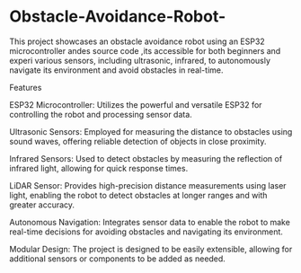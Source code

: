 # Obstacle-Avoidance-Robot-
This project showcases an obstacle avoidance robot using an ESP32 microcontroller andes source code ,its accessible for both beginners and experi various sensors, including ultrasonic, infrared, to autonomously navigate its environment and avoid obstacles in real-time.



Features

ESP32 Microcontroller: Utilizes the powerful and versatile ESP32 for controlling the robot and processing sensor data.

Ultrasonic Sensors: Employed for measuring the distance to obstacles using sound waves, offering reliable detection of objects in close proximity.

Infrared Sensors: Used to detect obstacles by measuring the reflection of infrared light, allowing for quick response times.

LiDAR Sensor: Provides high-precision distance measurements using laser light, enabling the robot to detect obstacles at longer ranges and with greater accuracy.

Autonomous Navigation: Integrates sensor data to enable the robot to make real-time decisions for avoiding obstacles and navigating its environment.

Modular Design: The project is designed to be easily extensible, allowing for additional sensors or components to be added as needed.
